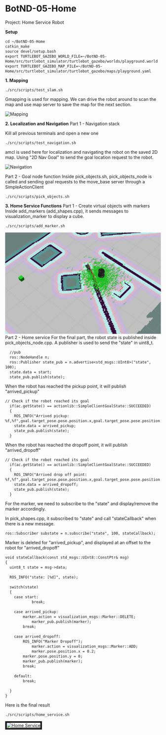 # BotND-05-Home

Project: Home Service Robot

**Setup**
```
cd ~/BotND-05-Home
catkin_make
source devel/setup.bash
export TURTLEBOT_GAZEBO_WORLD_FILE=~/BotND-05-Home/src/turtlebot_simulator/turtlebot_gazebo/worlds/playground.world
export TURTLEBOT_GAZEBO_MAP_FILE=~/BotND-05-Home/src/turtlebot_simulator/turtlebot_gazebo/maps/playground.yaml
```

**1. Mapping**

```
./src/scripts/test_slam.sh 

```
Gmapping is used for mapping. We can drive the robot around to scan the map and use map server to save the map for the next section.

![Mapping](test_slam.gif)

**2. Localization and Navigation**
Part 1 - Navigation stack 

Kill all previous terminals and open a new one
```
./src/scripts/test_navigation.sh 
```
amcl is used here for localization and navigating the robot on the saved 2D map. Using "2D Nav Goal" to send the goal location request to the robot.

![Navigation](test_navigation.gif)

Part 2 - Goal node function 
Inside pick_objects.sh, pick_objects_node is called and sending goal requests to the move_base server through a SimpleActionClient

```
./src/scripts/pick_objects.sh 
```
**3. Home Service Functions**
Part 1 - Create virtual objects with markers
Inside add_markers (add_shapes.cpp), it sends messages to visualization_marker to display a cube.

```
./src/scripts/add_marker.sh 
```
![Add Maker](add_marker.png)
Part 2 - Home service 
For the final part, the robot state is published inside pick_objects_node.cpp. A publisher is used to send the "state" in uint8_t.
```
  //pub
  ros::NodeHandle n;
  ros::Publisher state_pub = n.advertise<std_msgs::UInt8>("state", 100);
  state.data = start;
  state_pub.publish(state);  
```
When the robot has reached the pickup point, it will publish "arrived_pickup"
```
// Check if the robot reached its goal
  if(ac.getState() == actionlib::SimpleClientGoalState::SUCCEEDED)
  {
    ROS_INFO("Arrived pickup: %f,%f",goal.target_pose.pose.position.x,goal.target_pose.pose.position.y);
    state.data = arrived_pickup;
    state_pub.publish(state);
  }  
```
When the robot has reached the dropoff point, it will publish "arrived_dropoff"
```
// Check if the robot reached its goal
  if(ac.getState() == actionlib::SimpleClientGoalState::SUCCEEDED)
  {
    ROS_INFO("Arrived drop off point: %f,%f",goal.target_pose.pose.position.x,goal.target_pose.pose.position.y);
    state.data = arrived_dropoff;
    state_pub.publish(state);
  }
```
For the marker, we need to subscribe to the "state" and display/remove the marker accordingly.

In pick_shapes.cpp, it subscribed to "state" and call "stateCallback" when there is a new message.
```
ros::Subscriber substate = n.subscribe("state", 100, stateCallback);
```
Marker is deleted for "arrived_pickup", and displayed at an offset to the robot for "arrived_dropoff"
```
void stateCallback(const std_msgs::UInt8::ConstPtr& msg)
{
  uint8_t state = msg->data;

  ROS_INFO("state: [%d]", state);
  
  switch(state)
  {
    case start:  
		    break;

    case arrived_pickup:
        marker.action = visualization_msgs::Marker::DELETE;
		    marker_pub.publish(marker);
        break;

    case arrived_dropoff:
        ROS_INFO("Marker Dropoff");
		    marker.action = visualization_msgs::Marker::ADD;        
		    marker.pose.position.x = 0.2;
        marker.pose.position.y = 0;
        marker_pub.publish(marker);
		break;

	default:
		break;

  }
}
```

Here is the final result
```
./src/scripts/home_service.sh 
```

<a href="http://www.youtube.com/watch?feature=player_embedded&v=0ej-wyt03KI
" target="_blank"><img src="http://img.youtube.com/vi/0ej-wyt03KI/0.jpg" 
alt="Home Service" border="5" /></a>
